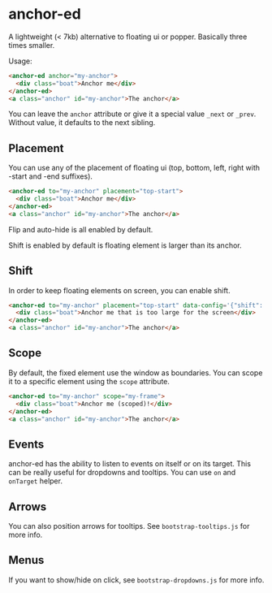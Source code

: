 # anchor-ed

A lightweight (< 7kb) alternative to floating ui or popper. Basically three times smaller.

Usage:

```html
<anchor-ed anchor="my-anchor">
  <div class="boat">Anchor me</div>
</anchor-ed>
<a class="anchor" id="my-anchor">The anchor</a>
```

You can leave the `anchor` attribute or give it a special value `_next` or `_prev`.
Without value, it defaults to the next sibling.

## Placement

You can use any of the placement of floating ui (top, bottom, left, right with -start and -end suffixes).

```html
<anchor-ed to="my-anchor" placement="top-start">
  <div class="boat">Anchor me</div>
</anchor-ed>
<a class="anchor" id="my-anchor">The anchor</a>
```

Flip and auto-hide is all enabled by default.

Shift is enabled by default is floating element is larger than its anchor.

## Shift

In order to keep floating elements on screen, you can enable shift.

```html
<anchor-ed to="my-anchor" placement="top-start" data-config='{"shift": true}'>
  <div class="boat">Anchor me that is too large for the screen</div>
</anchor-ed>
<a class="anchor" id="my-anchor">The anchor</a>
```

## Scope

By default, the fixed element use the window as boundaries. You can scope it to a specific element
using the `scope` attribute.

```html
<anchor-ed to="my-anchor" scope="my-frame">
  <div class="boat">Anchor me (scoped)!</div>
</anchor-ed>
<a class="anchor" id="my-anchor">The anchor</a>
```

## Events

anchor-ed has the ability to listen to events on itself or on its target. This can be really
useful for dropdowns and tooltips. You can use `on` and `onTarget` helper.

## Arrows

You can also position arrows for tooltips. See `bootstrap-tooltips.js` for more info.

## Menus

If you want to show/hide on click, see `bootstrap-dropdowns.js` for more info.
